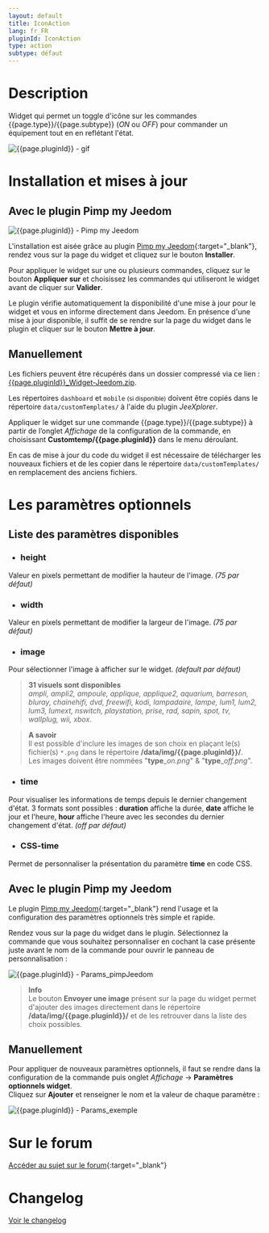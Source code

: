 ```yaml
---
layout: default
title: IconAction
lang: fr_FR
pluginId: IconAction
type: action
subtype: défaut
---
```


# Description

Widget qui permet un toggle d'icône sur les commandes {{page.type}}/{{page.subtype}} (*ON* ou *OFF*) pour commander un équipement tout en en reflétant l'état.

![{{page.pluginId}} - gif]({{site.baseurl}}/{{page.pluginId}}/img/{{page.pluginId}}.gif "{{page.pluginId}} - gif")

# Installation et mises à jour

## Avec le plugin Pimp my Jeedom

![{{page.pluginId}} - Pimp my Jeedom]({{site.baseurl}}/{{page.pluginId}}/img/{{page.pluginId}}_pimpJeedom.png "{{page.pluginId}} - Pimp my Jeedom")

L'installation est aisée grâce au plugin [Pimp my Jeedom]({{site.market}}/index.php?v=d&plugin_id=4005){:target="\_blank"}, rendez vous sur la page du widget et cliquez sur le bouton **Installer**.

Pour appliquer le widget sur une ou plusieurs commandes, cliquez sur le bouton **Appliquer sur** et choisissez les commandes qui utiliseront le widget avant de cliquer sur **Valider**.

Le plugin vérifie automatiquement la disponibilité d'une mise à jour pour le widget et vous en informe directement dans Jeedom. En présence d'une mise à jour disponible, il suffit de se rendre sur la page du widget dans le plugin et cliquer sur le bouton **Mettre à jour**.

## Manuellement

Les fichiers peuvent être récupérés dans un dossier compressé via ce lien : [{{page.pluginId}}_Widget-Jeedom.zip](https://github.com/Salvialf/JEEDOM-Widget-{{page.pluginId}}/raw/master/{{page.pluginId}}_WidgetJeedom.zip).

Les répertoires `dashboard` et `mobile` <small>(si disponible)</small> doivent être copiés dans le répertoire `data/customTemplates/` à l'aide du plugin *JeeXplorer*.

Appliquer le widget sur une commande {{page.type}}/{{page.subtype}} à partir de l’onglet *Affichage* de la configuration de la commande, en choisissant **Customtemp/{{page.pluginId}}** dans le menu déroulant.

En cas de mise à jour du code du widget il est nécessaire de télécharger les nouveaux fichiers et de les copier dans le répertoire `data/customTemplates/` en remplacement des anciens fichiers.

# Les paramètres optionnels

## Liste des paramètres disponibles

* ### height
Valeur en pixels permettant de modifier la hauteur de l'image. *(75 par défaut)*

* ### width
Valeur en pixels permettant de modifier la largeur de l'image. *(75 par défaut)*

* ### image
Pour sélectionner l'image à afficher sur le widget. *(default par défaut)*

> **31 visuels sont disponibles**    
*ampli, ampli2, ampoule, applique, applique2, aquarium, barreson, bluray, chainehifi, dvd, freewifi, kodi, lampadaire, lampe, lum1, lum2, lum3, lumext, nswitch, playstation, prise, rad, sapin, spot, tv, wallplug, wii, xbox*.

> **A savoir**    
Il est possible d'inclure les images de son choix en plaçant le(s) fichier(s) `*.png` dans le répertoire **/data/img/{{page.pluginId}}/**.    
Les images doivent être nommées "**type**\_*on.png*" & "**type**\_*off.png*".

* ### time
Pour visualiser les informations de temps depuis le dernier changement d'état. 3 formats sont possibles : **duration** affiche la durée, **date** affiche le jour et l'heure, **hour** affiche l'heure avec les secondes du dernier changement d'état. *(off par défaut)*

* ### CSS-time
Permet de personnaliser la présentation du paramètre **time** en code CSS.

## Avec le plugin Pimp my Jeedom

Le plugin [Pimp my Jeedom]({{site.market}}/index.php?v=d&plugin_id=4005){:target="\_blank"} rend l'usage et la configuration des paramètres optionnels très simple et rapide.

Rendez vous sur la page du widget dans le plugin. Sélectionnez la commande que vous souhaitez personnaliser en cochant la case présente juste avant le nom de la commande pour ouvrir le panneau de personnalisation :

![{{page.pluginId}} - Params_pimpJeedom]({{site.baseurl}}/{{page.pluginId}}/img/{{page.pluginId}}_Params_pimpJeedom.png "{{page.pluginId}} - Params_pimpJeedom")

> **Info**    
Le bouton **Envoyer une image** présent sur la page du widget permet d'ajouter des images directement dans le répertoire **/data/img/{{page.pluginId}}/** et de les retrouver dans la liste des choix possibles.

## Manuellement

Pour appliquer de nouveaux paramètres optionnels, il faut se rendre dans la configuration de la commande puis onglet *Affichage* -> **Paramètres optionnels widget**.    
Cliquez sur **Ajouter** et renseigner le nom et la valeur de chaque paramètre :

![{{page.pluginId}} - Params_exemple]({{site.baseurl}}/{{page.pluginId}}/img/{{page.pluginId}}_Params_Example.png "{{page.pluginId}} - Params_exemple")

# Sur le forum

[Accéder au sujet sur le forum](https://community.jeedom.com/t/salvialf-widget-iconinfo-info-binaire/7970){:target="\_blank"}

# Changelog

[Voir le changelog]({{site.baseurl}}/{{page.pluginId}}/{{page.lang}}/changelog)
